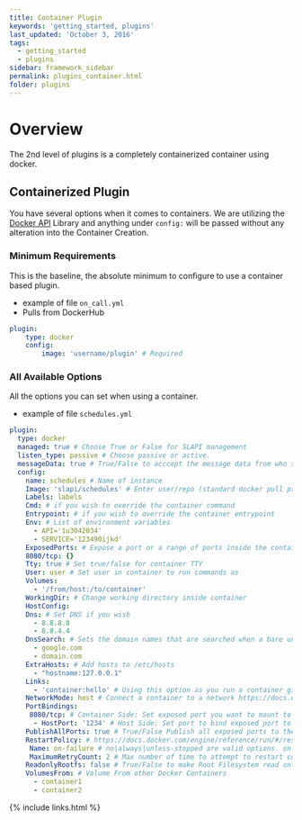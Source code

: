 ```yaml
---
title: Container Plugin
keywords: 'getting_started, plugins'
last_updated: 'October 3, 2016'
tags:
  - getting_started
  - plugins
sidebar: framework_sidebar
permalink: plugins_container.html
folder: plugins
---
```


# Overview

The 2nd level of plugins is a completely containerized container using docker.

## Containerized Plugin

You have several options when it comes to containers. We are utilizing the [Docker API](https://github.com/swipely/docker-api#containers) Library and anything under `config:` will be passed without any alteration into the Container Creation.

### Minimum Requirements

This is the baseline, the absolute minimum to configure to use a container based plugin.

- example of file `on_call.yml`
- Pulls from DockerHub

```yaml
plugin:
    type: docker
    config:
        image: 'username/plugin' # Required
```

### All Available Options

All the options you can set when using a container.

- example of file `schedules.yml`

```yaml
plugin:
  type: docker
  managed: true # Choose True or False for SLAPI management
  listen_type: passive # Choose passive or active.
  messageData: true # True/False to acccept the message data from who sent a message
  config:
    name: schedules # Name of instance
    Image: 'slapi/schedules' # Enter user/repo (standard docker pull procedures), you can also pull from a private repo via domain.com/repo
    Labels: labels
    Cmd: # if you wish to override the container command
    Entrypoint: # if you wish to override the container entrypoint
    Env: # List of environment variables
      - API='1u3042034'
      - SERVICE='123490ijkd'
    ExposedPorts: # Expose a port or a range of ports inside the container.
    8080/tcp: {}
    Tty: true # Set true/false for container TTY
    User: user # Set user in container to run commands as
    Volumes:
      - '/from/host:/to/container'
    WorkingDir: # Change working directory inside container
    HostConfig:
    Dns: # Set DNS if you wish
      - 8.8.8.8
      - 8.8.4.4
    DnsSearch: # Sets the domain names that are searched when a bare unqualified hostname is used inside of the container
      - google.com
      - domain.com
    ExtraHosts: # Add hosts to /etc/hosts
      - "hostname:127.0.0.1"
    Links:
      - 'container:hello' # Using this option as you run a container gives the new container’s /etc/hosts an extra entry named ALIAS that points to the IP address of the container identified by CONTAINER_NAME_or_ID.
    NetworkMode: host # Connect a container to a network https://docs.docker.com/engine/reference/run/#/network-settings
    PortBindings:
     8080/tcp: # Container Side: Set exposed port you want to mount to
      - HostPort: '1234' # Host Side: Set port to bind exposed port to
    PublishAllPorts: true # True/False Publish all exposed ports to the host interfaces
    RestartPolicy: # https://docs.docker.com/engine/reference/run/#/restart-policies---restart
     Name: on-failure # no|always|unless-stopped are valid options. on-failure requires MaximumRetryCount
     MaximumRetryCount: 2 # Max number of time to attempt to restart container/plugin before quiting
    ReadonlyRootfs: false # True/False to make Root Filesystem read only
    VolumesFrom: # Volume From other Docker Containers
      - container1
      - container2
```

{% include links.html %}

